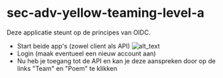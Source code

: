 # sec-adv-yellow-teaming-level-a

Deze applicatie steunt op de principes van OIDC.

 * Start beide app's (zowel client als API)
 ![alt_text](./screenshots/Multiple_startup_projects.png "Define multiple startup projects")
 * Login (maak eventueel een nieuw account aan)
 * Nu heb je toegang tot de API en kan je deze aanspreken door op de links "Team" en "Poem" te klikken